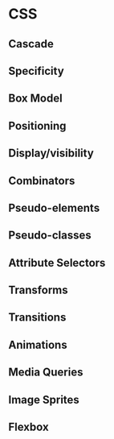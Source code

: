 # CSS

## Cascade

## Specificity

## Box Model

## Positioning

## Display/visibility

## Combinators

## Pseudo-elements

## Pseudo-classes

## Attribute Selectors

## Transforms

## Transitions

## Animations

## Media Queries

## Image Sprites

## Flexbox
